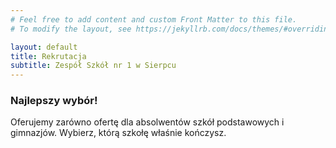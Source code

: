```yaml
---
# Feel free to add content and custom Front Matter to this file.
# To modify the layout, see https://jekyllrb.com/docs/themes/#overriding-theme-defaults

layout: default
title: Rekrutacja
subtitle: Zespół Szkół nr 1 w Sierpcu
---
```


### Najlepszy wybór!

Oferujemy zarówno ofertę dla absolwentów szkół podstawowych i gimnazjów. Wybierz, którą szkołę właśnie kończysz.